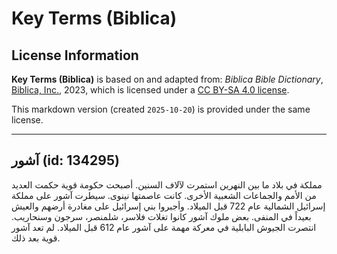 # Key Terms (Biblica)

## License Information

**Key Terms (Biblica)** is based on and adapted from: _Biblica Bible Dictionary_, [Biblica, Inc.](https://www.biblica.com/), 2023, which is licensed under a [CC BY-SA 4.0 license](https://creativecommons.org/licenses/by-sa/4.0/legalcode.en).

This markdown version (created `2025-10-20`) is provided under the same license.



--------------------------------

## آشور (id: 134295)

مملكة في بلاد ما بين النهرين استمرت لآلاف السنين. أصبحت حكومة قوية حكمت العديد من الأمم والجماعات الشعبية الأخرى. كانت عاصمتها نينوى. سيطرت آشور على مملكة إسرائيل الشمالية عام 722 قبل الميلاد. وأجبروا بني إسرائيل على مغادرة أرضهم والعيش بعيداً في المنفى. بعض ملوك آشور كانوا تغلات فلاسر، شلمنصر، سرجون وسنحاريب. انتصرت الجيوش البابلية في معركة مهمة على آشور عام 612 قبل الميلاد. لم تعد آشور قوية بعد ذلك.


